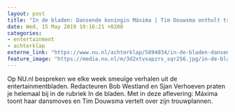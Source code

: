```yaml
---
layout: post
title: "In de bladen: Dansende koningin Máxima | Tim Douwsma onthult trouwplannen"
date: Wed, 15 May 2019 19:16:21 +0200
categories: 
- entertainment 
- achterklap 
externe_link: "https://www.nu.nl/achterklap/5894034/in-de-bladen-dansende-koningin-maxima-tim-douwsma-onthult-trouwplannen.html"
feature_image: "https://media.nu.nl/m/3d2xtvxapzrs_sqr256.jpg/in-de-bladen-dansende-koningin-maxima-tim-douwsma-onthult-trouwplannen.jpg"
---
```


Op NU.nl bespreken we elke week smeuïge verhalen uit de entertainmentbladen. Redacteuren Bob Westland en Sjan Verhoeven praten je helemaal bij in de rubriek In de bladen. Met in deze aflevering: Máxima toont haar dansmoves en Tim Douwsma vertelt over zijn trouwplannen.

